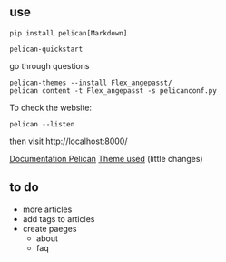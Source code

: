 ## use

```
pip install pelican[Markdown]

pelican-quickstart
```

go through questions

```
pelican-themes --install Flex_angepasst/
pelican content -t Flex_angepasst -s pelicanconf.py
```


To check the website:
```
pelican --listen
```
then visit http://localhost:8000/


[Documentation Pelican](https://docs.getpelican.com/en/stable/index.html)
[Theme used](https://github.com/alexandrevicenzi/Flex) (little changes)




## to do
- more articles
- add tags to articles
- create paeges
  - about
  - faq
